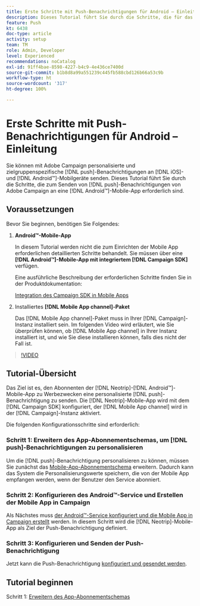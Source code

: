 ```yaml
---
title: Erste Schritte mit Push-Benachrichtigungen für Android – Einleitung
description: Dieses Tutorial führt Sie durch die Schritte, die für das Senden von Push-Benachrichtigungen von Adobe Campaign und den Empfang dieser Benachrichtigungen in Ihrer Android™-Mobile-App erforderlich sind.
feature: Push
kt: 6438
doc-type: article
activity: setup
team: TM
role: Admin, Developer
level: Experienced
recommendations: noCatalog
exl-id: 91ff4bae-8598-4227-b4c9-4e436ce7400d
source-git-commit: b1b8d8a99a551239c445fb588cbd126b66a53c9b
workflow-type: ht
source-wordcount: '317'
ht-degree: 100%

---
```


# Erste Schritte mit Push-Benachrichtigungen für Android – Einleitung

Sie können mit Adobe Campaign personalisierte und zielgruppenspezifische [!DNL push]-Benachrichtigungen an [!DNL iOS]- und [!DNL Android™]-Mobilgeräte senden. Dieses Tutorial führt Sie durch die Schritte, die zum Senden von [!DNL push]-Benachrichtigungen von Adobe Campaign an eine [!DNL Android™]-Mobile-App erforderlich sind.

## Voraussetzungen

Bevor Sie beginnen, benötigen Sie Folgendes:

1) **Android™-Mobile-App**

   In diesem Tutorial werden nicht die zum Einrichten der Mobile App erforderlichen detaillierten Schritte behandelt. Sie müssen über eine **[!DNL Android™]-Mobile-App mit integriertem [!DNL Campaign SDK]** verfügen.

   Eine ausführliche Beschreibung der erforderlichen Schritte finden Sie in der Produktdokumentation:

   [Integration des Campaign SDK in Mobile Apps](https://experienceleague.adobe.com/docs/campaign-classic/using/sending-messages/sending-push-notifications/integrating-campaign-sdk-into-the-mobile-application.html?lang=de)

2) Installiertes **[!DNL Mobile App channel]-Paket**

   Das [!DNL Mobile App channel]-Paket muss in Ihrer [!DNL Campaign]-Instanz installiert sein. Im folgenden Video wird erläutert, wie Sie überprüfen können, ob [!DNL Mobile App channel] in Ihrer Instanz installiert ist, und wie Sie diese installieren können, falls dies nicht der Fall ist.

>[!VIDEO](https://video.tv.adobe.com/v/326544?quality=12&learn=on)

## Tutorial-Übersicht

Das Ziel ist es, den Abonnenten der [!DNL Neotrip]-[!DNL Android™]-Mobile-App zu Werbezwecken eine personalisierte [!DNL push]-Benachrichtigung zu senden. Die [!DNL Neotrip]-Mobile-App wird mit dem [!DNL Campaign SDK] konfiguriert, der [!DNL Mobile App channel] wird in der [!DNL Campaign]-Instanz aktiviert.

Die folgenden Konfigurationsschritte sind erforderlich:

### Schritt 1: Erweitern des App-Abonnementschemas, um [!DNL push]-Benachrichtigungen zu personalisieren

Um die [!DNL push]-Benachrichtigung personalisieren zu können, müssen Sie zunächst das [Mobile-App-Abonnementschema](/help/tutorial-get-started-with-push-notifications-for-android/extend-the-app-subscription-schema.md) erweitern. Dadurch kann das System die Personalisierungswerte speichern, die von der Mobile App empfangen werden, wenn der Benutzer den Service abonniert.

### Schritt 2: Konfigurieren des Android™-Service und Erstellen der Mobile App in Campaign

Als Nächstes muss [der Android™-Service konfiguriert und die Mobile App in Campaign erstellt](/help/tutorial-get-started-with-push-notifications-for-android/configure-an-android-service-in-campaign.md) werden. In diesem Schritt wird die [!DNL Neotrip]-Mobile-App als Ziel der Push-Benachrichtigung definiert.

### Schritt 3: Konfigurieren und Senden der Push-Benachrichtigung

Jetzt kann die Push-Benachrichtigung [konfiguriert und gesendet werden](/help/tutorial-get-started-with-push-notifications-for-android/configure-and-send-push-notifications.md).

## Tutorial beginnen

Schritt 1: [Erweitern des App-Abonnementschemas](/help/tutorial-get-started-with-push-notifications-for-android/extend-the-app-subscription-schema.md)
